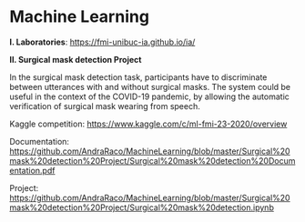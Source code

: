 # Machine Learning
**I. Laboratories**: https://fmi-unibuc-ia.github.io/ia/

**II. Surgical mask detection Project**

In the surgical mask detection task, participants have to discriminate between utterances with and without surgical masks. The system could be useful in the context of the COVID-19 pandemic, by allowing the automatic verification of surgical mask wearing from speech.

Kaggle competition: https://www.kaggle.com/c/ml-fmi-23-2020/overview

Documentation: https://github.com/AndraRaco/MachineLearning/blob/master/Surgical%20mask%20detection%20Project/Surgical%20mask%20detection%20Documentation.pdf

Project: https://github.com/AndraRaco/MachineLearning/blob/master/Surgical%20mask%20detection%20Project/Surgical%20mask%20detection.ipynb
